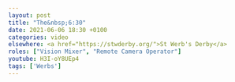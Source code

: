 ```yaml
---
layout: post
title: "The&nbsp;6:30"
date: 2021-06-06 18:30 +0100
categories: video
elsewhere: <a href="https://stwderby.org/">St Werb's Derby</a>
roles: ["Vision Mixer", "Remote Camera Operator"]
youtube: H3I-oY8UEp4
tags: ['Werbs']
---
```

